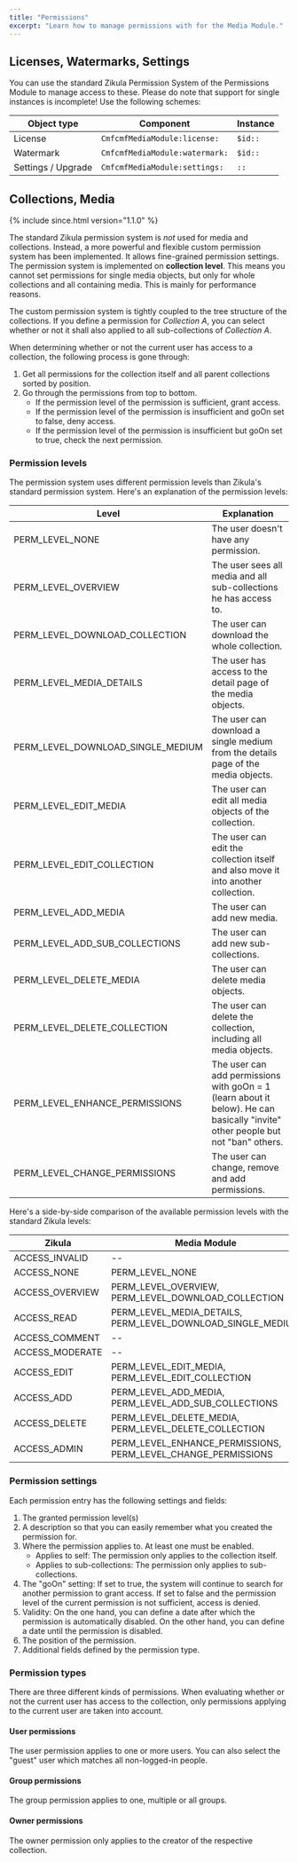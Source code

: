 ```yaml
---
title: "Permissions"
excerpt: "Learn how to manage permissions with for the Media Module."
---
```


## Licenses, Watermarks, Settings

You can use the standard Zikula Permission System of the Permissions Module to manage access
to these. Please do note that support for single instances is incomplete!
Use the following schemes:

| Object type | Component |  Instance |
| ----------- | --------- | ----------|
| License     | `CmfcmfMediaModule:license:` | `$id::`
| Watermark   | `CmfcmfMediaModule:watermark:` | `$id::`
| Settings / Upgrade | `CmfcmfMediaModule:settings:` | `::`

## Collections, Media

{% include since.html version="1.1.0" %}

The standard Zikula permission system is _not_ used for media and collections. Instead, a more
powerful and flexible custom permission system has been implemented. It allows fine-grained
permission settings. The permission system is implemented on **collection level**. This means
you cannot set permissions for single media objects, but only for whole collections and all
containing media. This is mainly for performance reasons.

The custom permission system is tightly coupled to the tree structure of the collections. If you
define a permission for _Collection A_, you can select whether or not it shall also applied to all
sub-collections of _Collection A_.

When determining whether or not the current user has access to a collection, the following process
is gone through:

1. Get all permissions for the collection itself and all parent collections sorted by position.
2. Go through the permissions from top to bottom.
   - If the permission level of the permission is sufficient, grant access.
   - If the permission level of the permission is insufficient and goOn set to false, deny access.
   - If the permission level of the permission is insufficient but goOn set to true, check the next
   permission.


### Permission levels

The permission system uses different permission levels than Zikula's standard permission
system. Here's an explanation of the permission levels:

| Level | Explanation |
| ----- | ----------- |
| PERM_LEVEL_NONE | The user doesn't have any permission. |
| PERM_LEVEL_OVERVIEW | The user sees all media and all sub-collections he has access to. |
| PERM_LEVEL_DOWNLOAD_COLLECTION | The user can download the whole collection. |
| PERM_LEVEL_MEDIA_DETAILS | The user has access to the detail page of the media objects. |
| PERM_LEVEL_DOWNLOAD_SINGLE_MEDIUM | The user can download a single medium from the details page of the media objects. |
| PERM_LEVEL_EDIT_MEDIA | The user can edit all media objects of the collection. |
| PERM_LEVEL_EDIT_COLLECTION | The user can edit the collection itself and also move it into another collection. |
| PERM_LEVEL_ADD_MEDIA | The user can add new media. |
| PERM_LEVEL_ADD_SUB_COLLECTIONS | The user can add new sub-collections. |
| PERM_LEVEL_DELETE_MEDIA | The user can delete media objects. |
| PERM_LEVEL_DELETE_COLLECTION | The user can delete the collection, including all media objects. |
| PERM_LEVEL_ENHANCE_PERMISSIONS | The user can add permissions with goOn = 1 (learn about it below). He can basically "invite" other people but not "ban" others. |
| PERM_LEVEL_CHANGE_PERMISSIONS | The user can change, remove and add permissions. |

Here's a side-by-side comparison of the available permission levels with the standard Zikula levels:

| Zikula | Media Module |
| ------ | ------------ |
| ACCESS_INVALID | -- |
| ACCESS_NONE | PERM_LEVEL_NONE |
| ACCESS_OVERVIEW | PERM_LEVEL_OVERVIEW, PERM_LEVEL_DOWNLOAD_COLLECTION |
| ACCESS_READ | PERM_LEVEL_MEDIA_DETAILS, PERM_LEVEL_DOWNLOAD_SINGLE_MEDIUM |
| ACCESS_COMMENT | -- |
| ACCESS_MODERATE | -- |
| ACCESS_EDIT | PERM_LEVEL_EDIT_MEDIA, PERM_LEVEL_EDIT_COLLECTION |
| ACCESS_ADD | PERM_LEVEL_ADD_MEDIA, PERM_LEVEL_ADD_SUB_COLLECTIONS |
| ACCESS_DELETE | PERM_LEVEL_DELETE_MEDIA, PERM_LEVEL_DELETE_COLLECTION |
| ACCESS_ADMIN | PERM_LEVEL_ENHANCE_PERMISSIONS, PERM_LEVEL_CHANGE_PERMISSIONS |

### Permission settings

Each permission entry has the following settings and fields:

1. The granted permission level(s)
2. A description so that you can easily remember what you created the permission for.
3. Where the permission applies to. At least one must be enabled.
   - Applies to self: The permission only applies to the collection itself.
   - Applies to sub-collections: The permission only applies to sub-collections.
4. The "goOn" setting: If set to true, the system will continue to search for another permission
   to grant access. If set to false and the permission level of the current permission is not
   sufficient, access is denied.
5. Validity: On the one hand, you can define a date after which the permission is automatically
   disabled. On the other hand, you can define a date until the permission is disabled.
6. The position of the permission.
7. Additional fields defined by the permission type.

### Permission types

There are three different kinds of permissions. When evaluating whether or not the current
user has access to the collection, only permissions applying to the current user are taken
into account.

#### User permissions

The user permission applies to one or more users. You can also select the "guest" user which
matches all non-logged-in people.

#### Group permissions

The group permission applies to one, multiple or all groups.

#### Owner permissions

The owner permission only applies to the creator of the respective collection.
